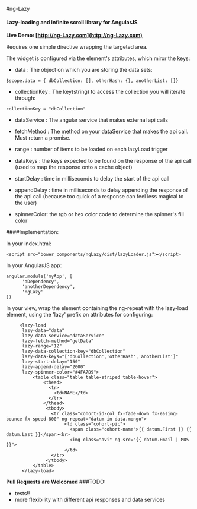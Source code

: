 #ng-Lazy 


#### Lazy-loading and infinite scroll library for AngularJS

__Live Demo: [http://ng-Lazy.com](http://ng-Lazy.com)__

Requires one simple directive wrapping the targeted area.

The widget is configured via the element's attributes, which miror the keys:

  * data          :  The object on which you are storing the data sets:

  ```
  $scope.data = { dbCollection: [], otherHash: {}, anotherList: []} 
  ```
  
  * collectionKey : The key(string) to access the collection you will iterate through:

  ``` 
  collectionKey = "dbCollection" 
  ```

  * dataService : The angular service that makes external api calls

  * fetchMethod : The method on your dataService that makes the api call. 
                  Must return a promise.

  * range       : number of items to be loaded on each lazyLoad trigger

  * dataKeys    : the keys expected to be found on the response of the api
                  call (used to map the response onto a cache object)

  * startDelay  : time in milliseconds to delay the start of the api call

  * appendDelay : time in milliseconds to delay appending the response of the
                  api call (because too quick of a response can feel less magical to the user)

  * spinnerColor: the rgb or hex color code to determine the spinner's
                  fill color

####Implementation:

In your index.html:

```
<script src="bower_components/ngLazy/dist/lazyLoader.js"></script>
```

In your AngularJS app:
```
angular.module('myApp', [
      'aDependency',
      'anotherDependency',
      'ngLazy'
])
```

In your view, wrap the element containing the ng-repeat with the lazy-load element, using the 'lazy' prefix on attributes for configuring:
```
     <lazy-load 
      lazy-data="data" 
      lazy-data-service="dataService" 
      lazy-fetch-method="getData" 
      lazy-range="12" 
      lazy-data-collection-key="dbCollection" 
      lazy-data-keys="['dbCollection','otherHash','anotherList']" 
      lazy-start-delay="150" 
      lazy-append-delay="2000"
      lazy-spinner-color="#4FA7D9">
          <table class="table table-striped table-hover">
              <thead>
                <tr>
                  <td>NAME</td>
                </tr>
              </thead>
               <tbody>
                 <tr class="cohort-id-col fx-fade-down fx-easing-bounce fx-speed-800" ng-repeat="datum in data.mongo">
                      <td class="cohort-pic">
                        <span class="cohort-name">{{ datum.First }} {{ datum.Last }}</span><br>
                        <img class="avi" ng-src="{{ datum.Email | MD5 }}">
                      </td>
                 </tr>
               </tbody>
          </table>
      </lazy-load>
```

__Pull Requests are Welcomed__
###TODO:
* tests!!
* more flexibility with different api responses and data services